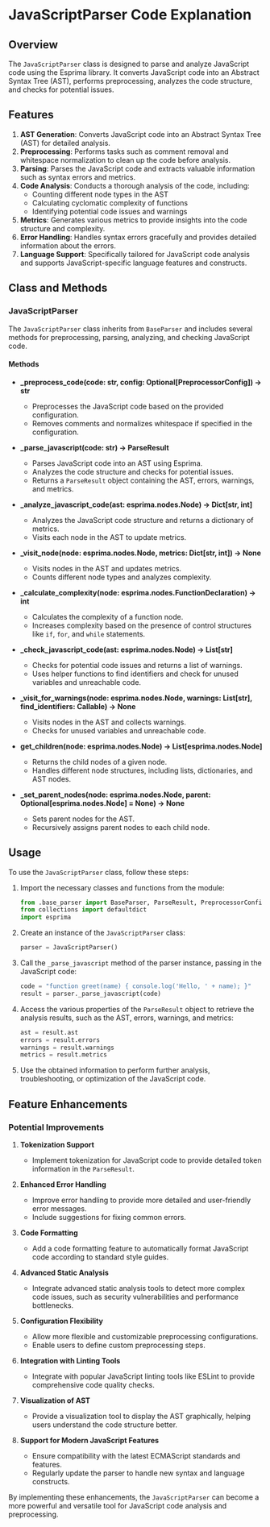 # JavaScriptParser Code Explanation

## Overview
The `JavaScriptParser` class is designed to parse and analyze JavaScript code using the Esprima library. It converts JavaScript code into an Abstract Syntax Tree (AST), performs preprocessing, analyzes the code structure, and checks for potential issues.

## Features

1. **AST Generation**: Converts JavaScript code into an Abstract Syntax Tree (AST) for detailed analysis.
2. **Preprocessing**: Performs tasks such as comment removal and whitespace normalization to clean up the code before analysis.
3. **Parsing**: Parses the JavaScript code and extracts valuable information such as syntax errors and metrics.
4. **Code Analysis**: Conducts a thorough analysis of the code, including:
   - Counting different node types in the AST
   - Calculating cyclomatic complexity of functions
   - Identifying potential code issues and warnings
5. **Metrics**: Generates various metrics to provide insights into the code structure and complexity.
6. **Error Handling**: Handles syntax errors gracefully and provides detailed information about the errors.
7. **Language Support**: Specifically tailored for JavaScript code analysis and supports JavaScript-specific language features and constructs.

## Class and Methods

### JavaScriptParser
The `JavaScriptParser` class inherits from `BaseParser` and includes several methods for preprocessing, parsing, analyzing, and checking JavaScript code.

#### Methods

- **_preprocess_code(code: str, config: Optional[PreprocessorConfig]) -> str**
  - Preprocesses the JavaScript code based on the provided configuration.
  - Removes comments and normalizes whitespace if specified in the configuration.

- **_parse_javascript(code: str) -> ParseResult**
  - Parses JavaScript code into an AST using Esprima.
  - Analyzes the code structure and checks for potential issues.
  - Returns a `ParseResult` object containing the AST, errors, warnings, and metrics.

- **_analyze_javascript_code(ast: esprima.nodes.Node) -> Dict[str, int]**
  - Analyzes the JavaScript code structure and returns a dictionary of metrics.
  - Visits each node in the AST to update metrics.

- **_visit_node(node: esprima.nodes.Node, metrics: Dict[str, int]) -> None**
  - Visits nodes in the AST and updates metrics.
  - Counts different node types and analyzes complexity.

- **_calculate_complexity(node: esprima.nodes.FunctionDeclaration) -> int**
  - Calculates the complexity of a function node.
  - Increases complexity based on the presence of control structures like `if`, `for`, and `while` statements.

- **_check_javascript_code(ast: esprima.nodes.Node) -> List[str]**
  - Checks for potential code issues and returns a list of warnings.
  - Uses helper functions to find identifiers and check for unused variables and unreachable code.

- **_visit_for_warnings(node: esprima.nodes.Node, warnings: List[str], find_identifiers: Callable) -> None**
  - Visits nodes in the AST and collects warnings.
  - Checks for unused variables and unreachable code.

- **get_children(node: esprima.nodes.Node) -> List[esprima.nodes.Node]**
  - Returns the child nodes of a given node.
  - Handles different node structures, including lists, dictionaries, and AST nodes.

- **_set_parent_nodes(node: esprima.nodes.Node, parent: Optional[esprima.nodes.Node] = None) -> None**
  - Sets parent nodes for the AST.
  - Recursively assigns parent nodes to each child node.

## Usage

To use the `JavaScriptParser` class, follow these steps:

1. Import the necessary classes and functions from the module:
    ```python
    from .base_parser import BaseParser, ParseResult, PreprocessorConfig, Language
    from collections import defaultdict
    import esprima
    ```

2. Create an instance of the `JavaScriptParser` class:
    ```python
    parser = JavaScriptParser()
    ```

3. Call the `_parse_javascript` method of the parser instance, passing in the JavaScript code:
    ```python
    code = "function greet(name) { console.log('Hello, ' + name); }"
    result = parser._parse_javascript(code)
    ```

4. Access the various properties of the `ParseResult` object to retrieve the analysis results, such as the AST, errors, warnings, and metrics:
    ```python
    ast = result.ast
    errors = result.errors
    warnings = result.warnings
    metrics = result.metrics
    ```

5. Use the obtained information to perform further analysis, troubleshooting, or optimization of the JavaScript code.

## Feature Enhancements

### Potential Improvements

1. **Tokenization Support**
   - Implement tokenization for JavaScript code to provide detailed token information in the `ParseResult`.

2. **Enhanced Error Handling**
   - Improve error handling to provide more detailed and user-friendly error messages.
   - Include suggestions for fixing common errors.

3. **Code Formatting**
   - Add a code formatting feature to automatically format JavaScript code according to standard style guides.

4. **Advanced Static Analysis**
   - Integrate advanced static analysis tools to detect more complex code issues, such as security vulnerabilities and performance bottlenecks.

5. **Configuration Flexibility**
   - Allow more flexible and customizable preprocessing configurations.
   - Enable users to define custom preprocessing steps.

6. **Integration with Linting Tools**
   - Integrate with popular JavaScript linting tools like ESLint to provide comprehensive code quality checks.

7. **Visualization of AST**
   - Provide a visualization tool to display the AST graphically, helping users understand the code structure better.

8. **Support for Modern JavaScript Features**
   - Ensure compatibility with the latest ECMAScript standards and features.
   - Regularly update the parser to handle new syntax and language constructs.

By implementing these enhancements, the `JavaScriptParser` can become a more powerful and versatile tool for JavaScript code analysis and preprocessing.